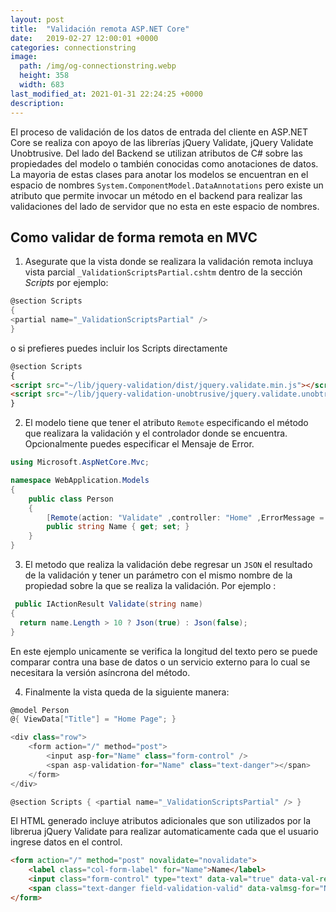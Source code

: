 ```yaml
---
layout: post
title:  "Validación remota ASP.NET Core"
date:   2019-02-27 12:00:01 +0000
categories: connectionstring
image:
  path: /img/og-connectionstring.webp
  height: 358
  width: 683
last_modified_at: 2021-01-31 22:24:25 +0000
description: 
---
```


El proceso de validación de los datos de entrada del cliente en ASP.NET Core se realiza con apoyo de las librerías jQuery Validate, jQuery Validate Unobtrusive. Del lado del Backend se utilizan atributos de C# sobre las propiedades del modelo o también conocidas como anotaciones de datos. La mayoria de estas clases para anotar los modelos se encuentran en el espacio de nombres `System.ComponentModel.DataAnnotations` pero existe un atributo que permite invocar un método en el backend para realizar las validaciones del lado de servidor que no esta en este espacio de nombres.

## Como validar de forma remota en MVC

1. Asegurate que la vista donde se realizara la validación remota incluya vista parcial `_ValidationScriptsPartial.cshtm` dentro de la sección _Scripts_ por ejemplo:

```cs
@section Scripts
{
<partial name="_ValidationScriptsPartial" />
}
```

o si prefieres puedes incluir los Scripts directamente 

```html
@section Scripts
{
<script src="~/lib/jquery-validation/dist/jquery.validate.min.js"></script>
<script src="~/lib/jquery-validation-unobtrusive/jquery.validate.unobtrusive.min.js"></script>
}
```

2. El modelo tiene que tener el atributo `Remote` especificando el método que realizara la validación y el controlador donde se encuentra. Opcionalmente puedes especificar el Mensaje de Error.

```cs
using Microsoft.AspNetCore.Mvc;

namespace WebApplication.Models
{
    public class Person
    {
        [Remote(action: "Validate" ,controller: "Home" ,ErrorMessage = "El nombre de usuario ya existe.")]
        public string Name { get; set; }
    }
}
```

3. El metodo que realiza la validación debe regresar un `JSON` el resultado de la validación y tener un parámetro con el mismo nombre de la propiedad sobre la que se realiza la validación. Por ejemplo :

```cs
 public IActionResult Validate(string name)
{
  return name.Length > 10 ? Json(true) : Json(false);
}
```

En este ejemplo unicamente se verifica la longitud del texto pero se puede comparar contra una base de datos o un servicio externo para lo cual se necesitara la versión asíncrona del método. 

4. Finalmente la vista queda de la siguiente manera:

```cs
@model Person
@{ ViewData["Title"] = "Home Page"; }

<div class="row">
    <form action="/" method="post">
        <input asp-for="Name" class="form-control" />
        <span asp-validation-for="Name" class="text-danger"></span>
    </form>
</div>

@section Scripts { <partial name="_ValidationScriptsPartial" /> }
```

El HTML generado incluye atributos adicionales que son utilizados por la librerua jQuery Validate para realizar automaticamente cada que el usuario ingrese datos en el control.

```html
<form action="/" method="post" novalidate="novalidate">
    <label class="col-form-label" for="Name">Name</label>
    <input class="form-control" type="text" data-val="true" data-val-remote="El nombre de usuario ya existe." data-val-remote-additionalfields="*.Name" data-val-remote-url="/Home/Validate" id="Name" name="Name" value="">
    <span class="text-danger field-validation-valid" data-valmsg-for="Name" data-valmsg-replace="true"></span>
</form>
```